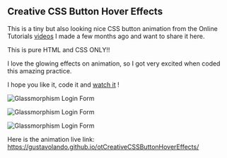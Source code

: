 ## Creative CSS Button Hover Effects

This is a tiny but also looking nice CSS button animation from the Online Tutorials [videos](https://www.youtube.com/watch?v=lCxfo8tvHqk) I made a few months ago and want to share it here.

This is pure HTML and CSS ONLY!!

I love the glowing effects on animation, so I got very excited when coded this amazing practice.

I hope you like it, code it and [watch it](https://gustavolando.github.io/otCreativeCSSButtonHoverEffects/) !

![Glassmorphism Login Form](https://gustavolando.github.io/otCreativeCSSButtonHoverEffects/Creative%20CSS%20Button%20Hover%20Effects%20Unhover.png)

![Glassmorphism Login Form](https://gustavolando.github.io/otCreativeCSSButtonHoverEffects/Creative%20CSS%20Button%20Hover%20Effects%20Hover%201.png)

![Glassmorphism Login Form](https://gustavolando.github.io/otCreativeCSSButtonHoverEffects/Creative%20CSS%20Button%20Hover%20Effects%20Hover%202.png)

Here is the animation live link:  https://gustavolando.github.io/otCreativeCSSButtonHoverEffects/